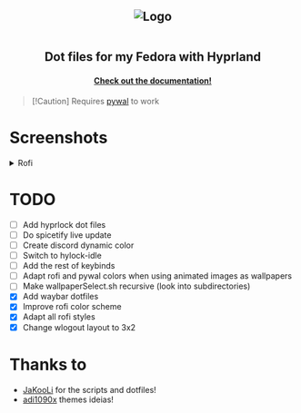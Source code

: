 <h2 align="center">
  <img src="https://raw.githubusercontent.com/zDyanTB/HyprNova/master/src/nova-banner.png" alt="Logo"/><br><br>

  Dot files for my Fedora with Hyprland
</h2>

<h4 align="center">
  <a href="https://github.com/zDyanTB/HyprNova/blob/master/documentation.md">Check out the documentation!</a>
</h4>

>   [!Caution]
>   Requires [pywal](https://github.com/dylanaraps/pywal) to work

# Screenshots
<details>
<summary> Rofi </summary>

<h4 align="center"> Menu </h4>

![Space-menu](src/rofi/space-menu.png)

![Flower-menu](src/rofi/flower-menu.png)  

![Eye-menu](src/rofi/eye-menu.png)


<h4 align="center"> Waybar Layouts </h4>

![Space-layout](src/rofi/space-layout.png)


<h4 align="center"> Wallpaper Selector </h4>

![Wallpapers](src/rofi/wallpaper-select.png)


</details>
  
# TODO

- [ ] Add hyprlock dot files
- [ ] Do spicetify live update
- [ ] Create discord dynamic color
- [ ] Switch to hylock-idle
- [ ] Add the rest of keybinds
- [ ] Adapt rofi and pywal colors when using animated images as wallpapers
- [ ] Make wallpaperSelect.sh recursive (look into subdirectories)
- [x] Add waybar dotfiles
- [x] Improve rofi color scheme
- [x] Adapt all rofi styles
- [x] Change wlogout layout to 3x2

# Thanks to
 - [JaKooLi](https://github.com/JaKooLit) for the scripts and dotfiles!
 - [adi1090x](https://github.com/adi1090x/rofi) themes ideias!
